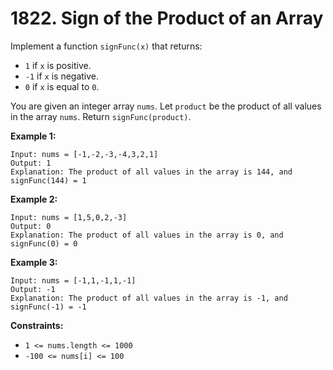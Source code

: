 # 1822. Sign of the Product of an Array
Implement a function `signFunc(x)` that returns:  
- `1` if `x` is positive.  
- `-1` if `x` is negative.  
- `0` if `x` is equal to `0`.

You are given an integer array `nums`. Let `product` be the product of all values in the array `nums`. Return `signFunc(product)`.

**Example 1:**
```
Input: nums = [-1,-2,-3,-4,3,2,1]
Output: 1
Explanation: The product of all values in the array is 144, and signFunc(144) = 1
```

**Example 2:**
```
Input: nums = [1,5,0,2,-3]
Output: 0
Explanation: The product of all values in the array is 0, and signFunc(0) = 0
```

**Example 3:**
```
Input: nums = [-1,1,-1,1,-1]
Output: -1
Explanation: The product of all values in the array is -1, and signFunc(-1) = -1
```

**Constraints:**
- `1 <= nums.length <= 1000`
- `-100 <= nums[i] <= 100`
